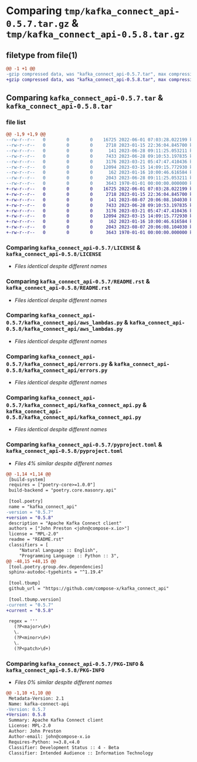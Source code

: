 # Comparing `tmp/kafka_connect_api-0.5.7.tar.gz` & `tmp/kafka_connect_api-0.5.8.tar.gz`

## filetype from file(1)

```diff
@@ -1 +1 @@
-gzip compressed data, was "kafka_connect_api-0.5.7.tar", max compression
+gzip compressed data, was "kafka_connect_api-0.5.8.tar", max compression
```

## Comparing `kafka_connect_api-0.5.7.tar` & `kafka_connect_api-0.5.8.tar`

### file list

```diff
@@ -1,9 +1,9 @@
--rw-r--r--   0        0        0    16725 2022-06-01 07:03:28.022199 kafka_connect_api-0.5.7/LICENSE
--rw-r--r--   0        0        0     2718 2023-01-15 22:36:04.845700 kafka_connect_api-0.5.7/README.rst
--rw-r--r--   0        0        0      141 2023-06-28 09:11:25.053211 kafka_connect_api-0.5.7/kafka_connect_api/__init__.py
--rw-r--r--   0        0        0     7433 2023-06-28 09:10:53.197835 kafka_connect_api-0.5.7/kafka_connect_api/aws_lambdas.py
--rw-r--r--   0        0        0     3176 2023-03-21 05:47:47.410436 kafka_connect_api-0.5.7/kafka_connect_api/errors.py
--rw-r--r--   0        0        0    12094 2023-03-15 14:09:15.772930 kafka_connect_api-0.5.7/kafka_connect_api/kafka_connect_api.py
--rw-r--r--   0        0        0      162 2023-01-16 10:00:46.616584 kafka_connect_api-0.5.7/kafka_connect_api/tools.py
--rw-r--r--   0        0        0     2043 2023-06-28 09:11:25.053211 kafka_connect_api-0.5.7/pyproject.toml
--rw-r--r--   0        0        0     3643 1970-01-01 00:00:00.000000 kafka_connect_api-0.5.7/PKG-INFO
+-rw-r--r--   0        0        0    16725 2022-06-01 07:03:28.022199 kafka_connect_api-0.5.8/LICENSE
+-rw-r--r--   0        0        0     2718 2023-01-15 22:36:04.845700 kafka_connect_api-0.5.8/README.rst
+-rw-r--r--   0        0        0      141 2023-08-07 20:06:08.104030 kafka_connect_api-0.5.8/kafka_connect_api/__init__.py
+-rw-r--r--   0        0        0     7433 2023-06-28 09:10:53.197835 kafka_connect_api-0.5.8/kafka_connect_api/aws_lambdas.py
+-rw-r--r--   0        0        0     3176 2023-03-21 05:47:47.410436 kafka_connect_api-0.5.8/kafka_connect_api/errors.py
+-rw-r--r--   0        0        0    12094 2023-03-15 14:09:15.772930 kafka_connect_api-0.5.8/kafka_connect_api/kafka_connect_api.py
+-rw-r--r--   0        0        0      162 2023-01-16 10:00:46.616584 kafka_connect_api-0.5.8/kafka_connect_api/tools.py
+-rw-r--r--   0        0        0     2043 2023-08-07 20:06:08.104030 kafka_connect_api-0.5.8/pyproject.toml
+-rw-r--r--   0        0        0     3643 1970-01-01 00:00:00.000000 kafka_connect_api-0.5.8/PKG-INFO
```

### Comparing `kafka_connect_api-0.5.7/LICENSE` & `kafka_connect_api-0.5.8/LICENSE`

 * *Files identical despite different names*

### Comparing `kafka_connect_api-0.5.7/README.rst` & `kafka_connect_api-0.5.8/README.rst`

 * *Files identical despite different names*

### Comparing `kafka_connect_api-0.5.7/kafka_connect_api/aws_lambdas.py` & `kafka_connect_api-0.5.8/kafka_connect_api/aws_lambdas.py`

 * *Files identical despite different names*

### Comparing `kafka_connect_api-0.5.7/kafka_connect_api/errors.py` & `kafka_connect_api-0.5.8/kafka_connect_api/errors.py`

 * *Files identical despite different names*

### Comparing `kafka_connect_api-0.5.7/kafka_connect_api/kafka_connect_api.py` & `kafka_connect_api-0.5.8/kafka_connect_api/kafka_connect_api.py`

 * *Files identical despite different names*

### Comparing `kafka_connect_api-0.5.7/pyproject.toml` & `kafka_connect_api-0.5.8/pyproject.toml`

 * *Files 4% similar despite different names*

```diff
@@ -1,14 +1,14 @@
 [build-system]
 requires = ["poetry-core>=1.0.0"]
 build-backend = "poetry.core.masonry.api"
 
 [tool.poetry]
 name = "kafka_connect_api"
-version = "0.5.7"
+version = "0.5.8"
 description = "Apache Kafka Connect client"
 authors = ["John Preston <john@compose-x.io>"]
 license = "MPL-2.0"
 readme = "README.rst"
 classifiers = [
     "Natural Language :: English",
     "Programming Language :: Python :: 3",
@@ -48,15 +48,15 @@
 [tool.poetry.group.dev.dependencies]
 sphinx-autodoc-typehints = "^1.19.4"
 
 [tool.tbump]
 github_url = "https://github.com/compose-x/kafka_connect_api"
 
 [tool.tbump.version]
-current = "0.5.7"
+current = "0.5.8"
 
 regex = '''
   (?P<major>\d+)
   \.
   (?P<minor>\d+)
   \.
   (?P<patch>\d+)
```

### Comparing `kafka_connect_api-0.5.7/PKG-INFO` & `kafka_connect_api-0.5.8/PKG-INFO`

 * *Files 0% similar despite different names*

```diff
@@ -1,10 +1,10 @@
 Metadata-Version: 2.1
 Name: kafka-connect-api
-Version: 0.5.7
+Version: 0.5.8
 Summary: Apache Kafka Connect client
 License: MPL-2.0
 Author: John Preston
 Author-email: john@compose-x.io
 Requires-Python: >=3.8,<4.0
 Classifier: Development Status :: 4 - Beta
 Classifier: Intended Audience :: Information Technology
```

